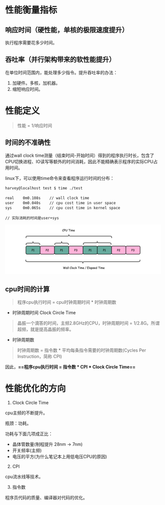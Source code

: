 # 性能衡量指标

## 响应时间（硬性能，单核的极限速度提升）

执行程序需要花多少时间。

## 吞吐率（并行架构带来的软性能提升）

在单位时间范围内，能处理多少指令。提升吞吐率的办法：

1. 加硬件。多核，加机器。
2. 缩短响应时间。

# 性能定义

> 性能 = 1/响应时间

## 时间的不准确性

通过wall clock time测量（结束时间-开始时间）得到的程序执行时长，包含了CPU切换进程、IO读写等额外的时间消耗，因此不能精确表示程序的实际CPU占用时间。

linux下，可以使用time命令来查看程序运行时间的分布：

```
harvey@localhost test $ time ./test

real	0m0.108s    // wall clock time
user	0m0.040s    // cpu cost time in user space
sys	    0m0.065s    // cpu cost time in kernel space

// 实际消耗的时间是user+sys
```

![image](https://github.com/ingangi/blog/blob/master/img/cpu_time.jpg)

## cpu时间的计算

> 程序cpu执行时间 = cpu时钟周期时间 * 时钟周期数

- 时钟周期时间 Clock Circle Time

> 晶振一个滴答的时间，主频2.8GHz的CPU，时钟周期时间 = 1/2.8G。所谓超频，就是提高晶振的频率。

- 时钟周期数

> 时钟周期数 = 指令数 * 平均每条指令需要的时钟周期数(Cycles Per Instruction，简称 CPI)

因此，**==程序cpu执行时间 = 指令数 * CPI * Clock Circle Time==**

# 性能优化的方向

1. Clock Circle Time

cpu主频的不断提升。

瓶颈：功耗。

功耗与下面几项成正比：

- 晶体管数量(制程提升 28nm -> 7nm)
- 开关频率(主频)
- 电压的平方(为什么笔记本上用低电压CPU的原因)

2. CPI

cpu流水线等技术。

3. 指令数

程序员代码的质量、编译器对代码的优化。
